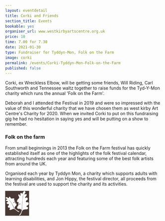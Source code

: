 ```yaml
---
layout: eventdetail
title: Corki and Friends
section_title: Events
bookable: yes
organiser_url: www.westkirbyartscentre.org.uk
price: 10
time: 7.00 for 7.30
date: 2021-01-30
type: Fundraiser for Tyddyn-Mon, Folk on the Farm
image: corki
permalink: /events/Corki-Tyddyn-Mon-Folk-on-the-Farm
published: false
---
```


Corki, ex Wreckless Elbow, will be getting some friends, Will Riding, Carl Southworth and Tennessee waltz together to raise funds for the Tyd-Y-Mon charity which runs the annual 'Folk on the Farm'.


Deborah and I attended the Festival in 2019 and were so impressed with the value of this wonderful charity that we have chosen them as west kirby Art Centre's Charity for 2020.  When we invited Corki to put on this fundraising gig he had no hesitation in saying yes and will be putting on a show to remember.

### Folk on the farm

From small beginnings in 2013 the Folk on the Farm festival has quickly established itself as one of the highlights of the folk festival calendar, attracting hundreds each year and featuring some of the best folk artists from around the UK.

Organised each year by Tyddyn Mon, a charity which supports adults with learning disabilities, and Jon Hippy, the festival director, all proceeds from the festival are used to support the charity and its activities.

![Tyddn-Mon](/assets/images/events/tyddyn-mon.gif)
